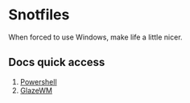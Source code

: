 # Snotfiles
When forced to use Windows, make life a little nicer.

## Docs quick access
1. [Powershell](docs/powershell.md)
2. [GlazeWM](docs/glazewm.md)
